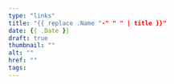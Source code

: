 ```yaml
---
type: "links"
title: "{{ replace .Name "-" " " | title }}"
date: {{ .Date }}
draft: true
thumbnail: ""
alt: ""
href: ""
tags:
---
```

